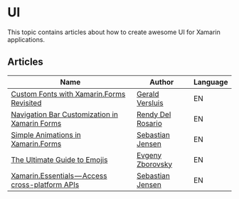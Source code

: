 # UI

This topic contains articles about how to create awesome UI for Xamarin applications.

## Articles

Name | Author | Language
---- | ------ | --------
[Custom Fonts with Xamarin.Forms Revisited](https://blog.verslu.is/xamarin/xamarin-forms-xamarin/custom-fonts-with-xamarin-forms-revisited/) | [Gerald Versluis](https://gerald.verslu.is/) | EN
[Navigation Bar Customization in Xamarin Forms](https://www.xamboy.com/2017/12/06/navigation-bar-customization-in-xamarin-forms/) | [Rendy Del Rosario](https://www.xamboy.com/) | EN
[Simple Animations in Xamarin.Forms](https://medium.com/medialesson/simple-animation-in-xamarin-forms-86f035142291) | [Sebastian Jensen](https://www.tsjdev-apps.de) | EN
[The Ultimate Guide to Emojis](https://smellyc0de.wordpress.com/2018/04/07/the-ultimate-guide-to-emojis/) | [Evgeny Zborovsky](https://smellyc0de.wordpress.com/about/) | EN
[Xamarin.Essentials — Access cross-platform APIs](https://medium.com/medialesson/xamarin-essentials-access-cross-platform-apis-easily-from-your-xamarin-forms-app-2a75de63b280) | [Sebastian Jensen](https://www.tsjdev-apps.de) | EN